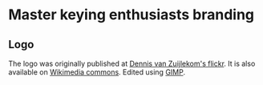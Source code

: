 Master keying enthusiasts branding
==================================

Logo
----

The logo was originally published at [Dennis van Zuijlekom's flickr](https://www.flickr.com/photos/52365139@N05/6989331777).
It is also available on [Wikimedia commons](https://commons.wikimedia.org/wiki/File:Double_Ball_Cutaway_Padlock_\(closed\).jpg).
Edited using [GIMP](https://www.gimp.org/).
